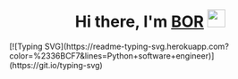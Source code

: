 <h1 align="center">Hi there, I'm <a href="https://t.me/BORRRRRRRRR_RRR" target="_blank">BOR</a> 
<img src="https://github.com/blackcater/blackcater/raw/main/images/Hi.gif" height="32"/></h1>
<!-- <h3 align="center">Python software engineer from Russia 🇷🇺</h3> -->
[![Typing SVG](https://readme-typing-svg.herokuapp.com?color=%2336BCF7&lines=Python+software+engineer)](https://git.io/typing-svg)
